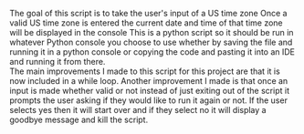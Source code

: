 The goal of this script is to take the user's input of a US time zone 
Once a valid US time zone is entered the current date and time of that time zone will be displayed in the console
This is a python script so it should be run in whatever Python console you choose to use whether by saving the file and running it in a python console or copying the code and pasting it into an IDE and running it from there.  
The main improvements I made to this script for this project are that it is now included in a while loop.
Another improvement I made is that once an input is made whether valid or not instead of just exiting out of the script it prompts the user asking if they would like to run it again or not. If the user selects yes then it will start over and if they select no it will display a goodbye message and kill the script.
